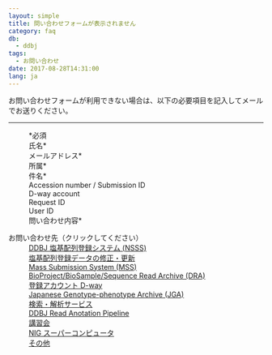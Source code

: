 ```yaml
---
layout: simple
title: 問い合わせフォームが表示されません
category: faq
db:
  - ddbj
tags: 
  - お問い合わせ
date: 2017-08-28T14:31:00
lang: ja
---
```




<p>お問い合わせフォームが利用できない場合は、以下の必要項目を記入してメールでお送りください。</p>
<hr>
<dl class="bottom_space">
  <dd><span class="red">*必須</span></dd>
  <dd>氏名<span class="red">*</span></dd>
  <dd>メールアドレス<span class="red">*</span></dd>
  <dd>所属<span class="red">*</span></dd>
  <dd>件名<span class="red">*</span></dd>
  <dd>Accession number / Submission ID</dd>
  <dd>D-way account</dd>
  <dd>Request ID</dd>
  <dd>User ID</dd>
  <dd>問い合わせ内容<span class="red">*</span></dd>
</dl>
<dl class="bottom_space"><dt>お問い合わせ先（クリックしてください）</dt>
  <dd><a href="mailto:ddbjsub@ddbj.nig.ac.jp">DDBJ 塩基配列登録システム (NSSS)</a></dd>
  <dd><a href="mailto:ddbjupdt@ddbj.nig.ac.jp">塩基配列登録データの修正・更新</a></dd>
  <dd><a href="mailto:mass@ddbj.nig.ac.jp">Mass Submission System (MSS)</a></dd>
  <dd><a href="mailto:trace@ddbj.nig.ac.jp">BioProject/BioSample/Sequence Read Archive (DRA)</a></dd>
  <dd><a href="mailto:dway@ddbj.nig.ac.jp">登録アカウント D-way</a></dd>
  <dd><a href="mailto:jga@ddbj.nig.ac.jp">Japanese Genotype-phenotype Archive (JGA)</a></dd>
  <dd><a href="mailto:ddbj@ddbj.nig.ac.jp">検索・解析サービス</a></dd>
  <dd><a href="mailto:pipeline_dev@ddbj.nig.ac.jp">DDBJ Read Anotation Pipeline</a></dd>
  <dd><a href="mailto:ddbjing@ddbj.nig.ac.jp">講習会</a></dd>
  <dd><a href="mailto:sc-info@nig.ac.jp">NIG スーパーコンピュータ</a></dd>
  <dd><a href="mailto:ddbj@ddbj.nig.ac.jp">その他</a></dd>
</dl>
